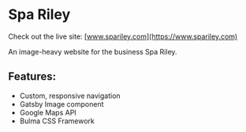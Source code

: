 # Spa Riley

Check out the live site: [www.spariley.com](https://www.spariley.com)

An image-heavy website for the business Spa Riley.

## Features:

- Custom, responsive navigation
- Gatsby Image component
- Google Maps API
- Bulma CSS Framework